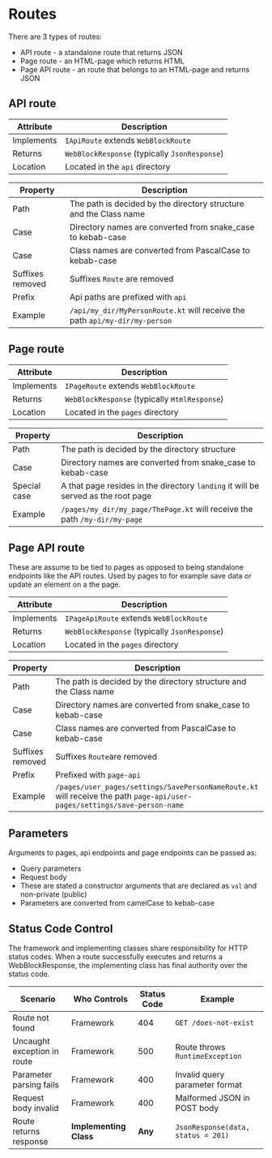 # Routes

There are 3 types of routes:
- API route - a standalone route that returns JSON
- Page route - an HTML-page which returns HTML
- Page API route - an route that belongs to an HTML-page and returns JSON

## API route

| Attribute  | Description                           |
|------------|---------------------------------------|
| Implements | `IApiRoute` extends `WebBlockRoute`   |
| Returns    | `WebBlockResponse` (typically `JsonResponse`) |
| Location   | Located in the `api` directory        |



| Property         | Description                                                                 |
|------------------|-----------------------------------------------------------------------------|
| Path             | The path is decided by the directory structure and the Class name           |
| Case             | Directory names are converted from snake_case to kebab-case                 |
| Case             | Class names are converted from PascalCase to kebab-case                     |
| Suffixes removed | Suffixes `Route` are removed                                                |
| Prefix           | Api paths are prefixed with `api`                                           |
| Example          | `/api/my_dir/MyPersonRoute.kt` will receive the path `api/my-dir/my-person` |


## Page route

| Attribute  | Description                           |
|------------|---------------------------------------|
| Implements | `IPageRoute` extends `WebBlockRoute`  |
| Returns    | `WebBlockResponse` (typically `HtmlResponse`) |
| Location   | Located in the `pages` directory      |


| Property     | Description                                                                       |
|--------------|-----------------------------------------------------------------------------------|
| Path         | The path is decided by the directory structure                                    |
| Case         | Directory names are converted from snake_case to kebab-case                       |
| Special case | A that page resides in the directory `landing` it will be served as the root page |
| Example      | `/pages/my_dir/my_page/ThePage.kt` will receive the path `/my-dir/my-page`        |


## Page API route

These are assume to be tied to pages as opposed to being standalone endpoints like the API routes.
Used by pages to for example save data or update an element on a the page.

| Attribute  | Description                           |
|------------|---------------------------------------|
| Implements | `IPageApiRoute` extends `WebBlockRoute` |
| Returns    | `WebBlockResponse` (typically `JsonResponse`) |
| Location   | Located in the `pages` directory      |


| Property         | Description                                                                                                               |
|------------------|---------------------------------------------------------------------------------------------------------------------------|
| Path             | The path is decided by the directory structure and the Class name                                                         |
| Case             | Directory names are converted from snake_case to kebab-case                                                               |
| Case             | Class names are converted from PascalCase to kebab-case                                                                   |
| Suffixes removed | Suffixes `Route`are removed                                                                                               |
| Prefix           | Prefixed with `page-api`                                                                                                  |
| Example          | `/pages/user_pages/settings/SavePersonNameRoute.kt` will receive the path `page-api/user-pages/settings/save-person-name` |


## Parameters
Arguments to pages, api endpoints and page endpoints can be passed as:
- Query parameters
- Request body
- These are stated a constructor arguments that are declared as `val` and non-private (public)
- Parameters are converted from camelCase to kebab-case

## Status Code Control

The framework and implementing classes share responsibility for HTTP status codes. When a route successfully executes and returns a WebBlockResponse, the implementing class has final authority over the status code.

| Scenario | Who Controls | Status Code | Example |
|----------|-------------|-------------|---------|
| Route not found | Framework | 404 | `GET /does-not-exist` |
| Uncaught exception in route | Framework | 500 | Route throws `RuntimeException` |
| Parameter parsing fails | Framework | 400 | Invalid query parameter format |
| Request body invalid | Framework | 400 | Malformed JSON in POST body |
| Route returns response | **Implementing Class** | **Any** | `JsonResponse(data, status = 201)` |
